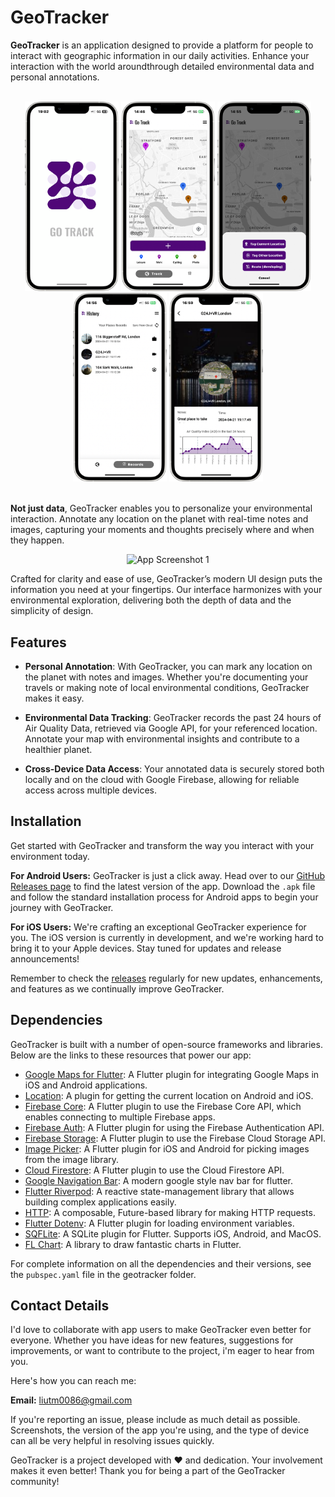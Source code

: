 # GeoTracker

**GeoTracker** is an application designed to provide a platform for people to interact with geographic information in our daily activities. Enhance your interaction with the world aroundthrough detailed environmental data and personal annotations.

<br>
<div align=center>
  <img src="docs/images/screen_01.png" alt="App Screenshot 1" width="150" /> <img src="docs/images/screen_02.png" alt="App Screenshot 2" width="150" /> <img src="docs/images/screen_05.png" alt="App Screenshot 3" width="150" /> <img src="docs/images/screen_03.png" alt="App Screenshot 4" width="150" /> <img src="docs/images/screen_04.png" alt="App Screenshot 4" width="150" />
</div>
<br>

**Not just data**, GeoTracker enables you to personalize your environmental interaction. Annotate any location on the planet with real-time notes and images, capturing your moments and thoughts precisely where and when they happen.

<div align=center>
  <img src="src/ui_wireframe.png" alt="App Screenshot 1" width="750" />
</div>

Crafted for clarity and ease of use, GeoTracker’s modern UI design puts the information you need at your fingertips. Our interface harmonizes with your environmental exploration, delivering both the depth of data and the simplicity of design.

## Features

- **Personal Annotation**: With GeoTracker, you can mark any location on the planet with notes and images. Whether you're documenting your travels or making note of local environmental conditions, GeoTracker makes it easy.

- **Environmental Data Tracking**: GeoTracker records the past 24 hours of Air Quality Data, retrieved via Google API, for your referenced location. Annotate your map with environmental insights and contribute to a healthier planet.

- **Cross-Device Data Access**: Your annotated data is securely stored both locally and on the cloud with Google Firebase, allowing for reliable access across multiple devices.

## Installation

Get started with GeoTracker and transform the way you interact with your environment today.

**For Android Users:**
GeoTracker is just a click away. Head over to our [GitHub Releases page](https://github.com/Tianming-Liu/CASA0015-Mobile-System/releases) to find the latest version of the app. Download the `.apk` file and follow the standard installation process for Android apps to begin your journey with GeoTracker.

**For iOS Users:**
We're crafting an exceptional GeoTracker experience for you. The iOS version is currently in development, and we're working hard to bring it to your Apple devices. Stay tuned for updates and release announcements!

Remember to check the [releases](https://github.com/Tianming-Liu/CASA0015-Mobile-System/releases) regularly for new updates, enhancements, and features as we continually improve GeoTracker.

## Dependencies

GeoTracker is built with a number of open-source frameworks and libraries. Below are the links to these resources that power our app:

- [Google Maps for Flutter](https://pub.dev/packages/google_maps_flutter): A Flutter plugin for integrating Google Maps in iOS and Android applications.
- [Location](https://pub.dev/packages/location): A plugin for getting the current location on Android and iOS.
- [Firebase Core](https://pub.dev/packages/firebase_core): A Flutter plugin to use the Firebase Core API, which enables connecting to multiple Firebase apps.
- [Firebase Auth](https://pub.dev/packages/firebase_auth): A Flutter plugin for using the Firebase Authentication API.
- [Firebase Storage](https://pub.dev/packages/firebase_storage): A Flutter plugin to use the Firebase Cloud Storage API.
- [Image Picker](https://pub.dev/packages/image_picker): A Flutter plugin for iOS and Android for picking images from the image library.
- [Cloud Firestore](https://pub.dev/packages/cloud_firestore): A Flutter plugin to use the Cloud Firestore API.
- [Google Navigation Bar](https://pub.dev/packages/google_nav_bar): A modern google style nav bar for flutter.
- [Flutter Riverpod](https://pub.dev/packages/flutter_riverpod): A reactive state-management library that allows building complex applications easily.
- [HTTP](https://pub.dev/packages/http): A composable, Future-based library for making HTTP requests.
- [Flutter Dotenv](https://pub.dev/packages/flutter_dotenv): A Flutter plugin for loading environment variables.
- [SQFLite](https://pub.dev/packages/sqflite): A SQLite plugin for Flutter. Supports iOS, Android, and MacOS.
- [FL Chart](https://pub.dev/packages/fl_chart): A library to draw fantastic charts in Flutter.

For complete information on all the dependencies and their versions, see the `pubspec.yaml` file in the geotracker folder.

##  Contact Details

I'd love to collaborate with app users to make GeoTracker even better for everyone. Whether you have ideas for new features, suggestions for improvements, or want to contribute to the project, i'm eager to hear from you.

Here's how you can reach me:

**Email:** [liutm0086@gmail.com](mailto:liutm0086@gmail.com)  

If you're reporting an issue, please include as much detail as possible. Screenshots, the version of the app you're using, and the type of device can all be very helpful in resolving issues quickly.

GeoTracker is a project developed with ❤️ and dedication. Your involvement makes it even better! Thank you for being a part of the GeoTracker community!
